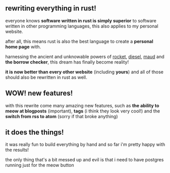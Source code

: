 ## rewriting everything in rust!
everyone knows **software written in rust is simply superior** to software written in other programming languages, this also applies to my personal website.


after all, this means rust is also the best language to create a **personal home page** with.

harnessing the ancient and unknowable powers of [rocket](https://rocket.rs), [diesel](https://diesel.rs/), [maud](https://maud.lambda.xyz/) and **the borrow checker**, this dream has finally become reality!


**it is now better than every other website** (including **yours**) and all of those should also be rewritten in rust as well.

## WOW! new features!
with this rewrite come many amazing new features, such as **the ability to meow at blogposts** (important), **tags** (i think they look very cool!) and the **switch from rss to atom** (sorry if that broke anything)

## it does the things!
it was really fun to build everything by hand and so far i'm pretty happy with the results!


 the only thing that's a bit messed up and evil is that i need to have postgres running just for the meow button
